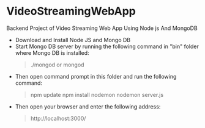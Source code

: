 # VideoStreamingWebApp
Backend Project of Video Streaming Web App Using Node js And MongoDB 


- Download and Install Node JS and Mongo DB
- Start Mongo DB server by running the following command in "bin" folder where Mongo DB is installed:
    > ./mongod
    or
    > mongod
- Then open command prompt in this folder and run the following command:
    > npm update
    > npm install nodemon
    > nodemon server.js
- Then open your browser and enter the following address:
    > http://localhost:3000/

